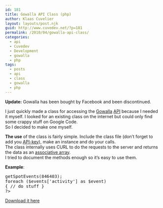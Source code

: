 ```yaml
---
id: 181
title: Gowalla API Class (php)
author: Klaas Cuvelier
layout: layouts/post.njk
guid: http://www.cuvedev.net/?p=181
permalink: /2010/04/gowalla-api-class/
categories:
  - api
  - Cuvedev
  - Development
  - gowalla
  - php
tags:
  - posts
  - api
  - class
  - gowalla
  - php
---
```


**Update:** Gowalla has been bought by Facebook and been discontinued.

I just quickly made a class for accessing the <a href="http://gowalla.com/" target="_blank">Gowalla</a> <a href="http://gowalla.com/api/explorer" target="_blank">API</a> because I needed it myself. I looked for an existing class on the internet but could only find some crappy stuff on Google Code.  
So I decided to make one myself.

**The use** of the class is fairly simple. Include the class file (don&#8217;t forget to add you <a href="http://gowalla.com/api/keys" target="_blank">API-key</a>), make an instance and do your calls.  
The class internally uses CURL to do the requests to the server and returns the data as an <a href="http://php.net/manual/en/language.types.array.php" target="_blank">associative array</a>.  
I tried to document the methods enough so it&#8217;s easy to use them.

**Example**:

<pre lang="php"><!--?php
include('./class.gowalla.php');
$gowalla = new GowallaAPI();
$events	 = $gowalla--->getSpotEvents(846403);
foreach ($events['activity'] as $event)
{ // do stuff }
?&gt;</pre>

[Download it here](/public/2010/04/gowalla.zip)
